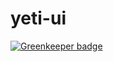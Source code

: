 # yeti-ui

[![Greenkeeper badge](https://badges.greenkeeper.io/jameswlane/yeti-ui.svg)](https://greenkeeper.io/)